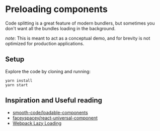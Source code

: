 # Preloading components

Code splitting is a great feature of modern bundlers, but sometimes you don't want all the bundles loading in the background.

_note_: This is meant to act as a conceptual demo, and for brevity is not optimized for production applications.

## Setup

Explore the code by cloning and running:

```
yarn install
yarn start
```

## Inspiration and Useful reading

* [smooth-code/loadable-components](https://github.com/smooth-code/loadable-components)
* [faceyspacey/react-universal-component](https://github.com/faceyspacey/react-universal-component)
* [Webpack Lazy Loading](https://webpack.js.org/guides/lazy-loading/)
